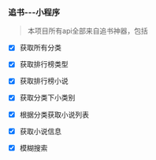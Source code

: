 ### 追书---小程序
> 本项目所有api全部来自追书神器，包括
- [x] 获取所有分类
- [x] 获取排行榜类型
- [x] 获取排行榜小说
- [x] 获取分类下小类别
- [x] 根据分类获取小说列表
- [x] 获取小说信息
- [x] 模糊搜索

